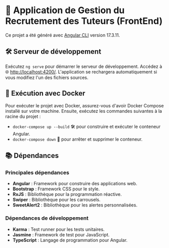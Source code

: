 # 🚀 Application de Gestion du Recrutement des Tuteurs (FrontEnd)

Ce projet a été généré avec [Angular CLI](https://github.com/angular/angular-cli) version 17.3.11.

## 🛠️ Serveur de développement

Exécutez `ng serve` pour démarrer le serveur de développement. Accédez à 🌐 [http://localhost:4200/](http://localhost:4200/). L'application se rechargera automatiquement si vous modifiez l'un des fichiers sources.

## 🐳 Exécution avec Docker

Pour exécuter le projet avec Docker, assurez-vous d'avoir Docker Compose installé sur votre machine. Ensuite, exécutez les commandes suivantes à la racine du projet :

- `docker-compose up --build` 🛠️ pour construire et exécuter le conteneur Angular.
- `docker-compose down` 🛑 pour arrêter et supprimer le conteneur.

## 📚 Dépendances

### Principales dépendances
- **Angular** : Framework pour construire des applications web.
- **Bootstrap** : Framework CSS pour le style.
- **RxJS** : Bibliothèque pour la programmation réactive.
- **Swiper** : Bibliothèque pour les carrousels.
- **SweetAlert2** : Bibliothèque pour les alertes personnalisées.

### Dépendances de développement
- **Karma** : Test runner pour les tests unitaires.
- **Jasmine** : Framework de test pour JavaScript.
- **TypeScript** : Langage de programmation pour Angular.
